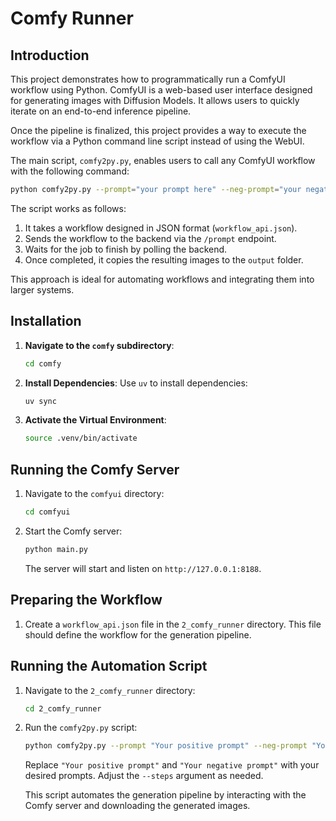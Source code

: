 # Comfy Runner

## Introduction

This project demonstrates how to programmatically run a ComfyUI workflow using Python. ComfyUI is a web-based user interface designed for generating images with Diffusion Models. It allows users to quickly iterate on an end-to-end inference pipeline.

Once the pipeline is finalized, this project provides a way to execute the workflow via a Python command line script instead of using the WebUI.

The main script, `comfy2py.py`, enables users to call any ComfyUI workflow with the following command:
```bash
python comfy2py.py --prompt="your prompt here" --neg-prompt="your negative prompt here" --steps=50
```

The script works as follows:

1. It takes a workflow designed in JSON format (`workflow_api.json`).
2. Sends the workflow to the backend via the `/prompt` endpoint.
3. Waits for the job to finish by polling the backend.
4. Once completed, it copies the resulting images to the `output` folder.


This approach is ideal for automating workflows and integrating them into larger systems.

## Installation

1. **Navigate to the `comfy` subdirectory**:
   ```bash
   cd comfy
   ```

2. **Install Dependencies**:
   Use `uv` to install dependencies:
   ```bash
   uv sync
   ```

3. **Activate the Virtual Environment**:
   ```bash
   source .venv/bin/activate
   ```

## Running the Comfy Server

1. Navigate to the `comfyui` directory:
   ```bash
   cd comfyui
   ```

2. Start the Comfy server:
   ```bash
   python main.py
   ```

   The server will start and listen on `http://127.0.0.1:8188`.

## Preparing the Workflow

1. Create a `workflow_api.json` file in the `2_comfy_runner` directory.
   This file should define the workflow for the generation pipeline.

## Running the Automation Script

1. Navigate to the `2_comfy_runner` directory:
   ```bash
   cd 2_comfy_runner
   ```

2. Run the `comfy2py.py` script:
   ```bash
   python comfy2py.py --prompt "Your positive prompt" --neg-prompt "Your negative prompt" --steps 20
   ```

   Replace `"Your positive prompt"` and `"Your negative prompt"` with your desired prompts. Adjust the `--steps` argument as needed.

   This script automates the generation pipeline by interacting with the Comfy server and downloading the generated images.

